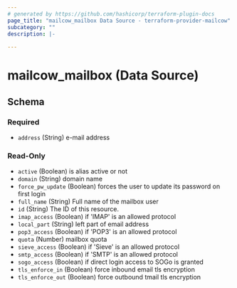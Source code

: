 ```yaml
---
# generated by https://github.com/hashicorp/terraform-plugin-docs
page_title: "mailcow_mailbox Data Source - terraform-provider-mailcow"
subcategory: ""
description: |-
  
---
```


# mailcow_mailbox (Data Source)





<!-- schema generated by tfplugindocs -->
## Schema

### Required

- `address` (String) e-mail address

### Read-Only

- `active` (Boolean) is alias active or not
- `domain` (String) domain name
- `force_pw_update` (Boolean) forces the user to update its password on first login
- `full_name` (String) Full name of the mailbox user
- `id` (String) The ID of this resource.
- `imap_access` (Boolean) if 'IMAP' is an allowed protocol
- `local_part` (String) left part of email address
- `pop3_access` (Boolean) if 'POP3' is an allowed protocol
- `quota` (Number) mailbox quota
- `sieve_access` (Boolean) if 'Sieve' is an allowed protocol
- `smtp_access` (Boolean) if 'SMTP' is an allowed protocol
- `sogo_access` (Boolean) if direct login access to SOGo is granted
- `tls_enforce_in` (Boolean) force inbound email tls encryption
- `tls_enforce_out` (Boolean) force outbound tmail tls encryption


